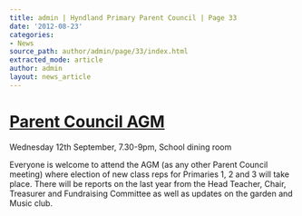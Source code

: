 ```yaml
---
title: admin | Hyndland Primary Parent Council | Page 33
date: '2012-08-23'
categories:
- News
source_path: author/admin/page/33/index.html
extracted_mode: article
author: admin
layout: news_article
---
```

# [Parent Council AGM](/news/parent-council-agm/)


Wednesday 12th September, 7.30-9pm, School dining room

Everyone is welcome to attend the AGM (as any other Parent Council meeting) where election of new class reps for Primaries 1, 2 and 3 will take place. There will be reports on the last year from the Head Teacher, Chair, Treasurer and Fundraising Committee as well as updates on the garden and Music club.
